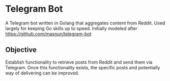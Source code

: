 # Telegram Bot
A Telegram bot written in Golang that aggregates content from Reddit. Used largely for keeping Go skills up to speed. Initially modeled after https://github.com/masnun/telegram-bot

## Objective
Establish functionality to retrieve posts from Reddit and send them via Telegram. Once this functionality exists, the specific posts and potentially way of delivering can be improved.
